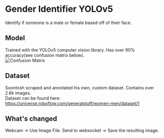 # Gender Identifier YOLOv5
 Identify if someone is a male or female based off of their face.
  
## Model  
Trained with the YOLOv5 computer vision library. Has over 90% accuracy(see confusion matrix below).  
![Confusion Matrix](confusionMatrix.png)  

## Dataset
Soontosh scraped and annotated his own, custom dataset. Contains over 2.6k images.  
Dataset can be found here: https://universe.roboflow.com/generalstuff/women-men/dataset/1

## What's changed
Webcam -> Use Image File.
Send to websocket -> Save the resulting image.
